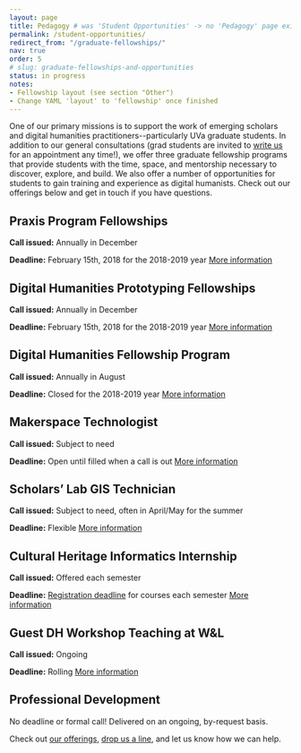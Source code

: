 ```yaml
---
layout: page
title: Pedagogy # was 'Student Opportunities' -> no 'Pedagogy' page exists yet
permalink: /student-opportunities/
redirect_from: "/graduate-fellowships/"
nav: true
order: 5
# slug: graduate-fellowships-and-opportunities
status: in progress
notes:
- Fellowship layout (see section "Other")
- Change YAML 'layout' to 'fellowship' once finished
---
```


One of our primary missions is to support the work of emerging scholars and digital humanities practitioners--particularly UVa graduate students. In addition to our general consultations (grad students are invited to [write us](mailto:scholarslab@virginia.edu) for an appointment any time!), we offer three graduate fellowship programs that provide students with the time, space, and mentorship necessary to discover, explore, and build. We also offer a number of opportunities for students to gain training and experience as digital humanists. Check out our offerings below and get in touch if you have questions.

## Praxis Program Fellowships

**Call issued:** Annually in December

**Deadline:** February 15th, 2018 for the 2018-2019 year
[More information](http://scholarslab.org/praxis-program-fellowships/)

## Digital Humanities Prototyping Fellowships
**Call issued:** Annually in December

**Deadline:** February 15th, 2018 for the 2018-2019 year
[More information](http://scholarslab.org/digital-humanities-prototyping-fellowships/)

## Digital Humanities Fellowship Program
**Call issued:** Annually in August

**Deadline:** Closed for the 2018-2019 year
[More information](http://scholarslab.org/digital-humanities-fellows/)

## Makerspace Technologist
**Call issued:** Subject to need

**Deadline:** Open until filled when a call is out
[More information](http://scholarslab.org/makerspace-technologists/)

## Scholars’ Lab GIS Technician
**Call issued:** Subject to need, often in April/May for the summer

**Deadline:** Flexible
[More information](http://scholarslab.org/scholars-lab-gis-technician/)

## Cultural Heritage Informatics Internship
**Call issued:** Offered each semester

**Deadline:** [Registration deadline](http://www.virginia.edu/registrar/calendar.html) for courses each semester
[More information](http://scholarslab.org/cultural-heritage-informatics-internship/)

## Guest DH Workshop Teaching at W&L
**Call issued:** Ongoing

**Deadline:** Rolling
[More information](http://scholarslab.org/visiting-workshops-at-washington-and-lee-university/)

## Professional Development
No deadline or formal call! Delivered on an ongoing, by-request basis.

Check out [our offerings](http://scholarslab.org/professional-development/), [drop us a line](mailto:scholarslab@virginia.edu), and let us know how we can help.